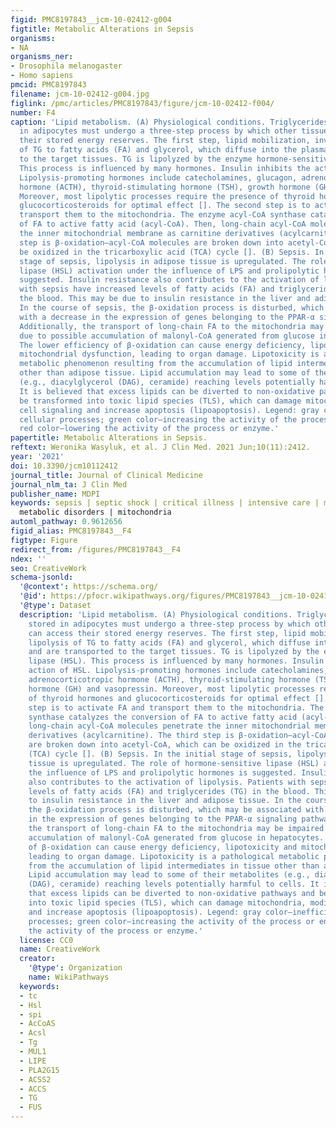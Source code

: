 ```yaml
---
figid: PMC8197843__jcm-10-02412-g004
figtitle: Metabolic Alterations in Sepsis
organisms:
- NA
organisms_ner:
- Drosophila melanogaster
- Homo sapiens
pmcid: PMC8197843
filename: jcm-10-02412-g004.jpg
figlink: /pmc/articles/PMC8197843/figure/jcm-10-02412-f004/
number: F4
caption: 'Lipid metabolism. (A) Physiological conditions. Triglycerides (TG) stored
  in adipocytes must undergo a three-step process by which other tissues can access
  their stored energy reserves. The first step, lipid mobilization, involves lipolysis
  of TG to fatty acids (FA) and glycerol, which diffuse into the plasma and are transported
  to the target tissues. TG is lipolyzed by the enzyme hormone-sensitive lipase (HSL).
  This process is influenced by many hormones. Insulin inhibits the action of HSL.
  Lipolysis-promoting hormones include catecholamines, glucagon, adrenocorticotropic
  hormone (ACTH), thyroid-stimulating hormone (TSH), growth hormone (GH) and vasopressin.
  Moreover, most lipolytic processes require the presence of thyroid hormones and
  glucocorticosteroids for optimal effect []. The second step is to activate FA and
  transport them to the mitochondria. The enzyme acyl-CoA synthase catalyzes the conversion
  of FA to active fatty acid (acyl-CoA). Then, long-chain acyl-CoA molecules penetrate
  the inner mitochondrial membrane as carnitine derivatives (acylcarnitine). The third
  step is β-oxidation—acyl-CoA molecules are broken down into acetyl-CoA, which can
  be oxidized in the tricarboxylic acid (TCA) cycle []. (B) Sepsis. In the initial
  stage of sepsis, lipolysis in adipose tissue is upregulated. The role of hormone-sensitive
  lipase (HSL) activation under the influence of LPS and prolipolytic hormones is
  suggested. Insulin resistance also contributes to the activation of lipolysis. Patients
  with sepsis have increased levels of fatty acids (FA) and triglycerides (TG) in
  the blood. This may be due to insulin resistance in the liver and adipose tissue.
  In the course of sepsis, the β-oxidation process is disturbed, which may be associated
  with a decrease in the expression of genes belonging to the PPAR-α signaling pathway.
  Additionally, the transport of long-chain FA to the mitochondria may be impaired
  due to possible accumulation of malonyl-CoA generated from glucose in hepatocytes.
  The lower efficiency of β-oxidation can cause energy deficiency, lipotoxicity and
  mitochondrial dysfunction, leading to organ damage. Lipotoxicity is a pathological
  metabolic phenomenon resulting from the accumulation of lipid intermediates in tissue
  other than adipose tissue. Lipid accumulation may lead to some of their metabolites
  (e.g., diacylglycerol (DAG), ceramide) reaching levels potentially harmful to cells.
  It is believed that excess lipids can be diverted to non-oxidative pathways and
  be transformed into toxic lipid species (TLS), which can damage mitochondria, modify
  cell signaling and increase apoptosis (lipoapoptosis). Legend: gray color—inefficient
  cellular processes; green color—increasing the activity of the process or enzyme;
  red color—lowering the activity of the process or enzyme.'
papertitle: Metabolic Alterations in Sepsis.
reftext: Weronika Wasyluk, et al. J Clin Med. 2021 Jun;10(11):2412.
year: '2021'
doi: 10.3390/jcm10112412
journal_title: Journal of Clinical Medicine
journal_nlm_ta: J Clin Med
publisher_name: MDPI
keywords: sepsis | septic shock | critical illness | intensive care | metabolism |
  metabolic disorders | mitochondria
automl_pathway: 0.9612656
figid_alias: PMC8197843__F4
figtype: Figure
redirect_from: /figures/PMC8197843__F4
ndex: ''
seo: CreativeWork
schema-jsonld:
  '@context': https://schema.org/
  '@id': https://pfocr.wikipathways.org/figures/PMC8197843__jcm-10-02412-g004.html
  '@type': Dataset
  description: 'Lipid metabolism. (A) Physiological conditions. Triglycerides (TG)
    stored in adipocytes must undergo a three-step process by which other tissues
    can access their stored energy reserves. The first step, lipid mobilization, involves
    lipolysis of TG to fatty acids (FA) and glycerol, which diffuse into the plasma
    and are transported to the target tissues. TG is lipolyzed by the enzyme hormone-sensitive
    lipase (HSL). This process is influenced by many hormones. Insulin inhibits the
    action of HSL. Lipolysis-promoting hormones include catecholamines, glucagon,
    adrenocorticotropic hormone (ACTH), thyroid-stimulating hormone (TSH), growth
    hormone (GH) and vasopressin. Moreover, most lipolytic processes require the presence
    of thyroid hormones and glucocorticosteroids for optimal effect []. The second
    step is to activate FA and transport them to the mitochondria. The enzyme acyl-CoA
    synthase catalyzes the conversion of FA to active fatty acid (acyl-CoA). Then,
    long-chain acyl-CoA molecules penetrate the inner mitochondrial membrane as carnitine
    derivatives (acylcarnitine). The third step is β-oxidation—acyl-CoA molecules
    are broken down into acetyl-CoA, which can be oxidized in the tricarboxylic acid
    (TCA) cycle []. (B) Sepsis. In the initial stage of sepsis, lipolysis in adipose
    tissue is upregulated. The role of hormone-sensitive lipase (HSL) activation under
    the influence of LPS and prolipolytic hormones is suggested. Insulin resistance
    also contributes to the activation of lipolysis. Patients with sepsis have increased
    levels of fatty acids (FA) and triglycerides (TG) in the blood. This may be due
    to insulin resistance in the liver and adipose tissue. In the course of sepsis,
    the β-oxidation process is disturbed, which may be associated with a decrease
    in the expression of genes belonging to the PPAR-α signaling pathway. Additionally,
    the transport of long-chain FA to the mitochondria may be impaired due to possible
    accumulation of malonyl-CoA generated from glucose in hepatocytes. The lower efficiency
    of β-oxidation can cause energy deficiency, lipotoxicity and mitochondrial dysfunction,
    leading to organ damage. Lipotoxicity is a pathological metabolic phenomenon resulting
    from the accumulation of lipid intermediates in tissue other than adipose tissue.
    Lipid accumulation may lead to some of their metabolites (e.g., diacylglycerol
    (DAG), ceramide) reaching levels potentially harmful to cells. It is believed
    that excess lipids can be diverted to non-oxidative pathways and be transformed
    into toxic lipid species (TLS), which can damage mitochondria, modify cell signaling
    and increase apoptosis (lipoapoptosis). Legend: gray color—inefficient cellular
    processes; green color—increasing the activity of the process or enzyme; red color—lowering
    the activity of the process or enzyme.'
  license: CC0
  name: CreativeWork
  creator:
    '@type': Organization
    name: WikiPathways
  keywords:
  - tc
  - Hsl
  - spi
  - AcCoAS
  - Acsl
  - Tg
  - MUL1
  - LIPE
  - PLA2G15
  - ACSS2
  - ACCS
  - TG
  - FUS
---
```

